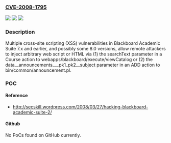 ### [CVE-2008-1795](https://cve.mitre.org/cgi-bin/cvename.cgi?name=CVE-2008-1795)
![](https://img.shields.io/static/v1?label=Product&message=n%2Fa&color=blue)
![](https://img.shields.io/static/v1?label=Version&message=n%2Fa&color=blue)
![](https://img.shields.io/static/v1?label=Vulnerability&message=n%2Fa&color=brighgreen)

### Description

Multiple cross-site scripting (XSS) vulnerabilities in Blackboard Academic Suite 7.x and earlier, and possibly some 8.0 versions, allow remote attackers to inject arbitrary web script or HTML via (1) the searchText parameter in a Course action to webapps/blackboard/execute/viewCatalog or (2) the data__announcements___pk1_pk2__subject parameter in an ADD action to bin/common/announcement.pl.

### POC

#### Reference
- http://secskill.wordpress.com/2008/03/27/hacking-blackboard-academic-suite-2/

#### Github
No PoCs found on GitHub currently.

